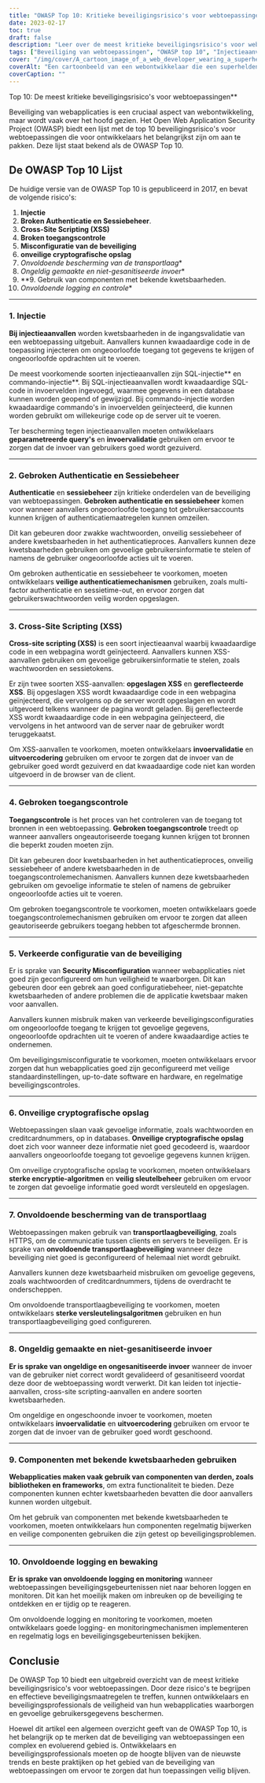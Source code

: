 ```yaml
---
title: "OWASP Top 10: Kritieke beveiligingsrisico's voor webtoepassingen"
date: 2023-02-17
toc: true
draft: false
description: "Leer over de meest kritieke beveiligingsrisico's voor webtoepassingen met de OWASP Top 10 en hoe u zich daartegen kunt beschermen"
tags: ["Beveiliging van webtoepassingen", "OWASP top 10", "Injectieaanvallen", "Authenticatie", "Sessiebeheer", "XSS-aanvallen", "Toegangscontrole", "Misconfiguratie van de beveiliging", "Cryptografische opslag", "Bescherming van de transportlaag", "Validatie van de invoer", "Componenten van derden", "Registratie en controle", "Web Ontwikkeling", "Cyberbeveiliging", "Gegevensbescherming", "Software Veiligheid", "IT Beveiliging", "Veiligheidsmaatregelen", "Risicobeheer"]
cover: "/img/cover/A_cartoon_image_of_a_web_developer_wearing_a_superhero_cape.png"
coverAlt: "Een cartoonbeeld van een webontwikkelaar die een superheldencape draagt en een schild vasthoudt. Het schild beschermt een laptop met een webapplicatie-interface op het scherm."
coverCaption: ""
---
```

 Top 10: De meest kritieke beveiligingsrisico's voor webtoepassingen**

Beveiliging van webapplicaties is een cruciaal aspect van webontwikkeling, maar wordt vaak over het hoofd gezien. Het Open Web Application Security Project (OWASP) biedt een lijst met de top 10 beveiligingsrisico's voor webtoepassingen die voor ontwikkelaars het belangrijkst zijn om aan te pakken. Deze lijst staat bekend als de OWASP Top 10.

## De OWASP Top 10 Lijst

De huidige versie van de OWASP Top 10 is gepubliceerd in 2017, en bevat de volgende risico's:

1. **Injectie**
2. **Broken Authenticatie en Sessiebeheer**.
3. **Cross-Site Scripting (XSS)**
4. **Broken toegangscontrole**
5. **Misconfiguratie van de beveiliging**
6. **onveilige cryptografische opslag**
7. *Onvoldoende bescherming van de transportlaag**
8. *Ongeldig gemaakte en niet-gesanitiseerde invoer**
9. **9. Gebruik van componenten met bekende kwetsbaarheden.
10. *Onvoldoende logging en controle**

______

### 1. Injectie

**Bij injectieaanvallen** worden kwetsbaarheden in de ingangsvalidatie van een webtoepassing uitgebuit. Aanvallers kunnen kwaadaardige code in de toepassing injecteren om ongeoorloofde toegang tot gegevens te krijgen of ongeoorloofde opdrachten uit te voeren.

De meest voorkomende soorten injectieaanvallen zijn SQL-injectie** en commando-injectie**. Bij SQL-injectieaanvallen wordt kwaadaardige SQL-code in invoervelden ingevoegd, waarmee gegevens in een database kunnen worden geopend of gewijzigd. Bij commando-injectie worden kwaadaardige commando's in invoervelden geïnjecteerd, die kunnen worden gebruikt om willekeurige code op de server uit te voeren.

Ter bescherming tegen injectieaanvallen moeten ontwikkelaars **geparametreerde query's** en **invoervalidatie** gebruiken om ervoor te zorgen dat de invoer van gebruikers goed wordt gezuiverd.

______

### 2. Gebroken Authenticatie en Sessiebeheer

**Authenticatie** en **sessiebeheer** zijn kritieke onderdelen van de beveiliging van webtoepassingen. **Gebroken authenticatie en sessiebeheer** komen voor wanneer aanvallers ongeoorloofde toegang tot gebruikersaccounts kunnen krijgen of authenticatiemaatregelen kunnen omzeilen.

Dit kan gebeuren door zwakke wachtwoorden, onveilig sessiebeheer of andere kwetsbaarheden in het authenticatieproces. Aanvallers kunnen deze kwetsbaarheden gebruiken om gevoelige gebruikersinformatie te stelen of namens de gebruiker ongeoorloofde acties uit te voeren.

Om gebroken authenticatie en sessiebeheer te voorkomen, moeten ontwikkelaars **veilige authenticatiemechanismen** gebruiken, zoals multi-factor authenticatie en sessietime-out, en ervoor zorgen dat gebruikerswachtwoorden veilig worden opgeslagen.

______

### 3. Cross-Site Scripting (XSS)

**Cross-site scripting (XSS)** is een soort injectieaanval waarbij kwaadaardige code in een webpagina wordt geïnjecteerd. Aanvallers kunnen XSS-aanvallen gebruiken om gevoelige gebruikersinformatie te stelen, zoals wachtwoorden en sessietokens.

Er zijn twee soorten XSS-aanvallen: **opgeslagen XSS** en **gereflecteerde XSS**. Bij opgeslagen XSS wordt kwaadaardige code in een webpagina geïnjecteerd, die vervolgens op de server wordt opgeslagen en wordt uitgevoerd telkens wanneer de pagina wordt geladen. Bij gereflecteerde XSS wordt kwaadaardige code in een webpagina geïnjecteerd, die vervolgens in het antwoord van de server naar de gebruiker wordt teruggekaatst.

Om XSS-aanvallen te voorkomen, moeten ontwikkelaars **invoervalidatie** en **uitvoercodering** gebruiken om ervoor te zorgen dat de invoer van de gebruiker goed wordt gezuiverd en dat kwaadaardige code niet kan worden uitgevoerd in de browser van de client.

______

### 4. Gebroken toegangscontrole

**Toegangscontrole** is het proces van het controleren van de toegang tot bronnen in een webtoepassing. **Gebroken toegangscontrole** treedt op wanneer aanvallers ongeautoriseerde toegang kunnen krijgen tot bronnen die beperkt zouden moeten zijn.

Dit kan gebeuren door kwetsbaarheden in het authenticatieproces, onveilig sessiebeheer of andere kwetsbaarheden in de toegangscontrolemechanismen. Aanvallers kunnen deze kwetsbaarheden gebruiken om gevoelige informatie te stelen of namens de gebruiker ongeoorloofde acties uit te voeren.

Om gebroken toegangscontrole te voorkomen, moeten ontwikkelaars goede toegangscontrolemechanismen gebruiken om ervoor te zorgen dat alleen geautoriseerde gebruikers toegang hebben tot afgeschermde bronnen.

______

### 5. Verkeerde configuratie van de beveiliging

Er is sprake van **Security Misconfiguration** wanneer webapplicaties niet goed zijn geconfigureerd om hun veiligheid te waarborgen. Dit kan gebeuren door een gebrek aan goed configuratiebeheer, niet-gepatchte kwetsbaarheden of andere problemen die de applicatie kwetsbaar maken voor aanvallen.

Aanvallers kunnen misbruik maken van verkeerde beveiligingsconfiguraties om ongeoorloofde toegang te krijgen tot gevoelige gegevens, ongeoorloofde opdrachten uit te voeren of andere kwaadaardige acties te ondernemen.

Om beveiligingsmisconfiguratie te voorkomen, moeten ontwikkelaars ervoor zorgen dat hun webapplicaties goed zijn geconfigureerd met veilige standaardinstellingen, up-to-date software en hardware, en regelmatige beveiligingscontroles.

______

### 6. Onveilige cryptografische opslag

Webtoepassingen slaan vaak gevoelige informatie, zoals wachtwoorden en creditcardnummers, op in databases. **Onveilige cryptografische opslag** doet zich voor wanneer deze informatie niet goed gecodeerd is, waardoor aanvallers ongeoorloofde toegang tot gevoelige gegevens kunnen krijgen.

Om onveilige cryptografische opslag te voorkomen, moeten ontwikkelaars **sterke encryptie-algoritmen** en **veilig sleutelbeheer** gebruiken om ervoor te zorgen dat gevoelige informatie goed wordt versleuteld en opgeslagen.

______

### 7. Onvoldoende bescherming van de transportlaag

Webtoepassingen maken gebruik van **transportlaagbeveiliging**, zoals HTTPS, om de communicatie tussen clients en servers te beveiligen. Er is sprake van **onvoldoende transportlaagbeveiliging** wanneer deze beveiliging niet goed is geconfigureerd of helemaal niet wordt gebruikt.

Aanvallers kunnen deze kwetsbaarheid misbruiken om gevoelige gegevens, zoals wachtwoorden of creditcardnummers, tijdens de overdracht te onderscheppen.

Om onvoldoende transportlaagbeveiliging te voorkomen, moeten ontwikkelaars **sterke versleutelingsalgoritmen** gebruiken en hun transportlaagbeveiliging goed configureren.

______

### 8. Ongeldig gemaakte en niet-gesanitiseerde invoer

**Er is sprake van ongeldige en ongesanitiseerde invoer** wanneer de invoer van de gebruiker niet correct wordt gevalideerd of gesanitiseerd voordat deze door de webtoepassing wordt verwerkt. Dit kan leiden tot injectie-aanvallen, cross-site scripting-aanvallen en andere soorten kwetsbaarheden.

Om ongeldige en ongeschoonde invoer te voorkomen, moeten ontwikkelaars **invoervalidatie** en **uitvoercodering** gebruiken om ervoor te zorgen dat de invoer van de gebruiker goed wordt geschoond.

______

### 9. Componenten met bekende kwetsbaarheden gebruiken

**Webapplicaties maken vaak gebruik van componenten van derden, zoals bibliotheken en frameworks**, om extra functionaliteit te bieden. Deze componenten kunnen echter kwetsbaarheden bevatten die door aanvallers kunnen worden uitgebuit.

Om het gebruik van componenten met bekende kwetsbaarheden te voorkomen, moeten ontwikkelaars hun componenten regelmatig bijwerken en veilige componenten gebruiken die zijn getest op beveiligingsproblemen.

______

### 10. Onvoldoende logging en bewaking

**Er is sprake van onvoldoende logging en monitoring** wanneer webtoepassingen beveiligingsgebeurtenissen niet naar behoren loggen en monitoren. Dit kan het moeilijk maken om inbreuken op de beveiliging te ontdekken en er tijdig op te reageren.

Om onvoldoende logging en monitoring te voorkomen, moeten ontwikkelaars goede logging- en monitoringmechanismen implementeren en regelmatig logs en beveiligingsgebeurtenissen bekijken.

## Conclusie

De OWASP Top 10 biedt een uitgebreid overzicht van de meest kritieke beveiligingsrisico's voor webtoepassingen. Door deze risico's te begrijpen en effectieve beveiligingsmaatregelen te treffen, kunnen ontwikkelaars en beveiligingsprofessionals de veiligheid van hun webapplicaties waarborgen en gevoelige gebruikersgegevens beschermen.

Hoewel dit artikel een algemeen overzicht geeft van de OWASP Top 10, is het belangrijk op te merken dat de beveiliging van webtoepassingen een complex en evoluerend gebied is. Ontwikkelaars en beveiligingsprofessionals moeten op de hoogte blijven van de nieuwste trends en beste praktijken op het gebied van de beveiliging van webtoepassingen om ervoor te zorgen dat hun toepassingen veilig blijven.

